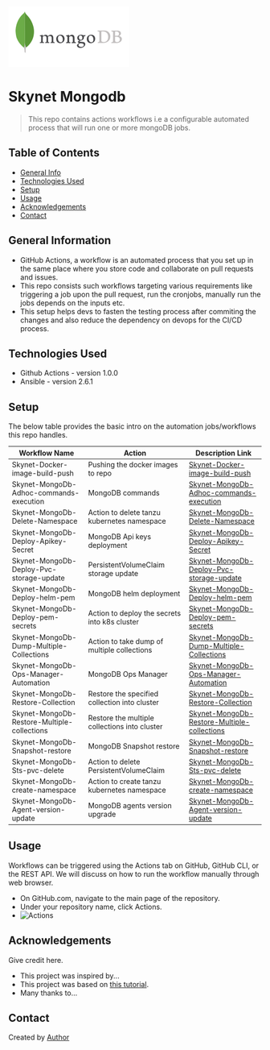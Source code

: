 ![MongoDB Workflows](https://github.com/vasuenduri/jigarthanda/blob/master/mongodb-ar21.svg)
# Skynet Mongodb
> This repo contains actions workflows i.e a configurable automated process that will run one or more mongoDB jobs.

## Table of Contents
* [General Info](#general-information)
* [Technologies Used](#technologies-used)
* [Setup](#setup)
* [Usage](#usage)
* [Acknowledgements](#acknowledgements)
* [Contact](#contact)

## General Information
- GitHub Actions, a workflow is an automated process that you set up in the same place where you store code and collaborate on pull requests and issues.
- This repo consists such workflows targeting various requirements like triggering a job upon the pull request, run the cronjobs, manually run the jobs depends on the inputs etc.
- This setup helps devs to fasten the testing process after commiting the changes and also reduce the dependency on devops for the CI/CD process.

## Technologies Used
- Github Actions - version 1.0.0
- Ansible - version 2.6.1

## Setup

The below table provides the basic intro on the automation jobs/workflows this repo handles.

| Workflow Name | Action | Description Link |
| ------------- | ------------- | --------  |
| Skynet-Docker-image-build-push   | Pushing the docker images to repo  | [Skynet-Docker-image-build-push](https://confluence.primetherapeutics.com/display/SKYNET/MongoDB%3A+How+to+use+Skynet-Docker-Image-build-push.yaml+workflow) | 
| Skynet-MongoDb-Adhoc-commands-execution | MongoDB commands  | [Skynet-MongoDb-Adhoc-commands-execution]() |
| Skynet-MongoDb-Delete-Namespace | Action to delete tanzu kubernetes namespace  | [Skynet-MongoDb-Delete-Namespace](https://github.com/Lord-of-the-Repos/skynet-mongodb/blob/main/.github/workflows/Skynet-MongoDB-Delete-Namespace.yaml) |
| Skynet-MongoDb-Deploy-Apikey-Secret | MongoDB Api keys deployment  | [Skynet-MongoDb-Deploy-Apikey-Secret](https://confluence.primetherapeutics.com/pages/viewpage.action?pageId=475104694) |
| Skynet-MongoDb-Deploy-Pvc-storage-update | PersistentVolumeClaim storage update  | [Skynet-MongoDb-Deploy-Pvc-storage-update](https://confluence.primetherapeutics.com/display/SKYNET/MongoDB%3A+How+to+use+Skynet-MongoDB-Deploy-pvc-storage-update.yaml+workflow) |
| Skynet-MongoDb-Deploy-helm-pem | MongoDB helm deployment  | [Skynet-MongoDb-Deploy-helm-pem](https://confluence.primetherapeutics.com/pages/viewpage.action?pageId=475104694) |
| Skynet-MongoDb-Deploy-pem-secrets | Action to deploy the secrets into k8s cluster  | [Skynet-MongoDb-Deploy-pem-secrets](https://confluence.primetherapeutics.com/display/SKYNET/MongoDB%3A+How+to+create+a+pem+file+and+store+the+pem+file+as+a+kubernetes+secret) |
| Skynet-MongoDb-Dump-Multiple-Collections | Action to take dump of multiple collections  | [Skynet-MongoDb-Dump-Multiple-Collections](https://confluence.primetherapeutics.com/display/SKYNET/MongoDB%3A+How+to+use+Skynet-MongoDB-Dump-Multiple-Collections.yaml+workflow) |
| Skynet-MongoDb-Ops-Manager-Automation | MongoDB Ops Manager  | [Skynet-MongoDb-Ops-Manager-Automation]() |
| Skynet-MongoDb-Restore-Collection | Restore the specified collection into cluster | [Skynet-MongoDb-Restore-Collection]() |
| Skynet-MongoDb-Restore-Multiple-collections | Restore the multiple collections into cluster  | [Skynet-MongoDb-Restore-Multiple-collections](https://confluence.primetherapeutics.com/display/SKYNET/MongoDB%3A+How+to+use+Skynet-MongoDB-Restore-Multiple-collections.yaml+workflow) |
| Skynet-MongoDb-Snapshot-restore | MongoDB Snapshot restore  | [Skynet-MongoDb-Snapshot-restore]() |
| Skynet-MongoDb-Sts-pvc-delete | Action to delete PersistentVolumeClaim  | [Skynet-MongoDb-Sts-pvc-delete](https://confluence.primetherapeutics.com/display/SKYNET/MongoDB%3A+How+to+use+Skynet-MongoDB-sts-pvc-delete.yaml+workflow) |
| Skynet-MongoDb-create-namespace | Action to create tanzu kubernetes namespace  | [Skynet-MongoDb-create-namespace](https://confluence.primetherapeutics.com/pages/viewpage.action?pageId=475104694) |
| Skynet-MongoDb-Agent-version-update | MongoDB agents version upgrade  | [Skynet-MongoDb-Agent-version-update](https://confluence.primetherapeutics.com/display/SKYNET/MongoDB%3A+How+to+use+Skynet-Mongodb-Agent-version-update.yaml+workflow) |


## Usage
Workflows can be triggered using the Actions tab on GitHub, GitHub CLI, or the REST API. We will discuss on how to run the workflow manually through web browser.

- On GitHub.com, navigate to the main page of the repository.
- Under your repository name, click  Actions.
- ![Actions](https://docs.github.com/assets/cb-21779/mw-1440/images/help/repository/actions-tab.webp?raw=true)

## Acknowledgements
Give credit here.
- This project was inspired by...
- This project was based on [this tutorial](https://www.example.com).
- Many thanks to...


## Contact
Created by [Author](https://github.com/PTBXXXXX_PTI)

<!-- You don't have to include all sections - just the one's relevant to your project -->

<!-- This README is modified from ritaly's example: https://github.com/ritaly/README-cheatsheet -->

